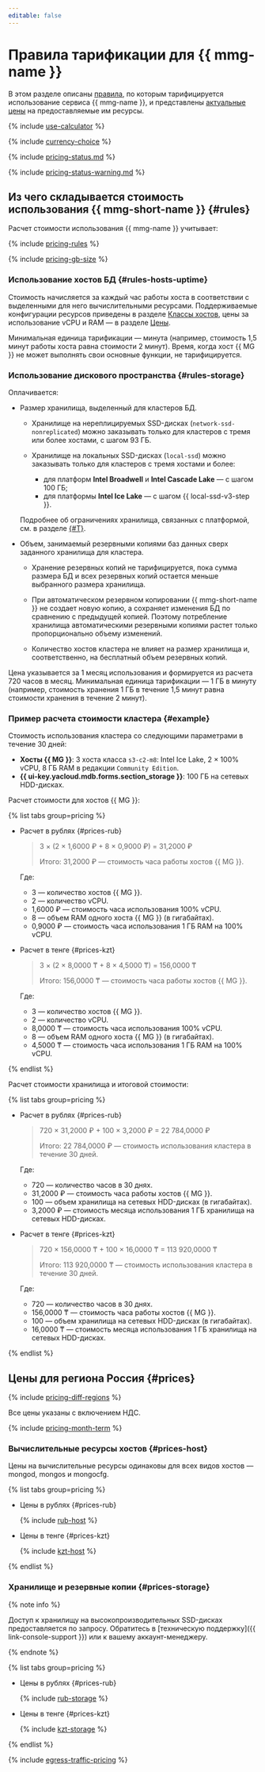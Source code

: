 ```yaml
---
editable: false
---
```


# Правила тарификации для {{ mmg-name }}



В этом разделе описаны [правила](#rules), по которым тарифицируется использование сервиса {{ mmg-name }}, и представлены [актуальные цены](#prices) на предоставляемые им ресурсы.

{% include [use-calculator](../_includes/pricing/use-calculator.md) %}

{% include [currency-choice](../_includes/pricing/currency-choice.md) %}

{% include [pricing-status.md](../_includes/mdb/pricing-status.md) %}

{% include [pricing-status-warning.md](../_includes/mdb/pricing-status-warning.md) %}

## Из чего складывается стоимость использования {{ mmg-short-name }} {#rules}

Расчет стоимости использования {{ mmg-name }} учитывает:

{% include [pricing-rules](../_includes/mdb/pricing-rules.md) %}

{% include [pricing-gb-size](../_includes/pricing-gb-size.md) %}

### Использование хостов БД {#rules-hosts-uptime}

Стоимость начисляется за каждый час работы хоста в соответствии с выделенными для него вычислительными ресурсами. Поддерживаемые конфигурации ресурсов приведены в разделе [Классы хостов](concepts/instance-types.md), цены за использование vCPU и RAM — в разделе [Цены](#prices).

Минимальная единица тарификации — минута (например, стоимость 1,5 минут работы хоста равна стоимости 2 минут). Время, когда хост {{ MG }} не может выполнять свои основные функции, не тарифицируется.

### Использование дискового пространства {#rules-storage}

Оплачивается:

* Размер хранилища, выделенный для кластеров БД.

    
    * Хранилище на нереплицируемых SSD-дисках (`network-ssd-nonreplicated`) можно заказывать только для кластеров с тремя или более хостами, с шагом 93 ГБ.

    * Хранилище на локальных SSD-дисках (`local-ssd`) можно заказывать только для кластеров с тремя хостами и более:
        * для платформ **Intel Broadwell** и **Intel Cascade Lake** — с шагом 100 ГБ;
        * для платформы **Intel Ice Lake** — с шагом {{ local-ssd-v3-step }}.

    Подробнее об ограничениях хранилища, связанных с платформой, см. в разделе [{#T}](./concepts/storage.md).


* Объем, занимаемый резервными копиями баз данных сверх заданного хранилища для кластера.

    * Хранение резервных копий не тарифицируется, пока сумма размера БД и всех резервных копий остается меньше выбранного размера хранилища.

    * При автоматическом резервном копировании {{ mmg-short-name }} не создает новую копию, а сохраняет изменения БД по сравнению с предыдущей копией. Поэтому потребление хранилища автоматическими резервными копиями растет только пропорционально объему изменений.

    * Количество хостов кластера не влияет на размер хранилища и, соответственно, на бесплатный объем резервных копий.

Цена указывается за 1 месяц использования и формируется из расчета 720 часов в месяц.  Минимальная единица тарификации — 1 ГБ в минуту (например, стоимость хранения 1 ГБ в течение 1,5 минут равна стоимости хранения в течение 2 минут).

### Пример расчета стоимости кластера {#example}

Стоимость использования кластера со следующими параметрами в течение 30 дней:

* **Хосты {{ MG }}**: 3 хоста класса `s3-c2-m8`: Intel Ice Lake, 2 × 100% vCPU, 8 ГБ RAM в редакции `Community Edition`.
* **{{ ui-key.yacloud.mdb.forms.section_storage }}**: 100 ГБ на сетевых HDD-дисках.

Расчет стоимости для хостов {{ MG }}:


{% list tabs group=pricing %}

- Расчет в рублях {#prices-rub}

  > 3 × (2&nbsp;×&nbsp;1,6000&nbsp;₽ + 8&nbsp;×&nbsp;0,9000&nbsp;₽) = 31,2000&nbsp;₽
  >
  > Итого: 31,2000&nbsp;₽ — стоимость часа работы хостов {{ MG }}.

  Где:
  * 3 — количество хостов {{ MG }}.
  * 2 — количество vCPU.
  * 1,6000&nbsp;₽ — стоимость часа использования 100% vCPU.
  * 8 — объем RAM одного хоста {{ MG }} (в гигабайтах).
  * 0,9000&nbsp;₽ — стоимость часа использования 1 ГБ RAM на 100% vCPU.

- Расчет в тенге {#prices-kzt}

  > 3 × (2&nbsp;×&nbsp;8,0000&nbsp;₸ + 8&nbsp;×&nbsp;4,5000&nbsp;₸) = 156,0000&nbsp;₸
  >
  > Итого: 156,0000&nbsp;₸ — стоимость часа работы хостов {{ MG }}.

  Где:
  * 3 — количество хостов {{ MG }}.
  * 2 — количество vCPU.
  * 8,0000&nbsp;₸ — стоимость часа использования 100% vCPU.
  * 8 — объем RAM одного хоста {{ MG }} (в гигабайтах).
  * 4,5000&nbsp;₸ — стоимость часа использования 1 ГБ RAM на 100% vCPU.

{% endlist %}



Расчет стоимости хранилища и итоговой стоимости:


{% list tabs group=pricing %}

- Расчет в рублях {#prices-rub}

  > 720 × 31,2000&nbsp;₽ + 100&nbsp;×&nbsp;3,2000&nbsp;₽ = 22&nbsp;784,0000&nbsp;₽
  >
  > Итого: 22&nbsp;784,0000&nbsp;₽ — стоимость использования кластера в течение 30 дней.

  Где:
  * 720 — количество часов в 30 днях.
  * 31,2000&nbsp;₽ — стоимость часа работы хостов {{ MG }}.
  * 100 — объем хранилища на сетевых HDD-дисках (в гигабайтах).
  * 3,2000&nbsp;₽ — стоимость месяца использования 1 ГБ хранилища на сетевых HDD-дисках.

- Расчет в тенге {#prices-kzt}

  > 720 × 156,0000&nbsp;₸ + 100&nbsp;×&nbsp;16,0000&nbsp;₸ = 113&nbsp;920,0000&nbsp;₸
  >
  > Итого: 113&nbsp;920,0000&nbsp;₸ — стоимость использования кластера в течение 30 дней.

  Где:
  * 720 — количество часов в 30 днях.
  * 156,0000&nbsp;₸ — стоимость часа работы хостов {{ MG }}.
  * 100 — объем хранилища на сетевых HDD-дисках (в гигабайтах).
  * 16,0000&nbsp;₸ — стоимость месяца использования 1 ГБ хранилища на сетевых HDD-дисках.

{% endlist %}




## Цены для региона Россия {#prices}


{% include [pricing-diff-regions](../_includes/pricing-diff-regions.md) %}



Все цены указаны с включением НДС.


{% include [pricing-month-term](../_includes/mdb/pricing-month-term.md) %}

### Вычислительные ресурсы хостов {#prices-host}

Цены на вычислительные ресурсы одинаковы для всех видов хостов — mongod, mongos и mongocfg.


{% list tabs group=pricing %}

- Цены в рублях {#prices-rub}

  {% include [rub-host](../_pricing/managed-mongodb/rub-host.md) %}


- Цены в тенге {#prices-kzt}

  {% include [kzt-host](../_pricing/managed-mongodb/kzt-host.md) %}


{% endlist %}



### Хранилище и резервные копии {#prices-storage}


{% note info %}

Доступ к хранилищу на высокопроизводительных SSD-дисках предоставляется по запросу. Обратитесь в [техническую поддержку]({{ link-console-support }}) или к вашему аккаунт-менеджеру.

{% endnote %}



{% list tabs group=pricing %}

- Цены в рублях {#prices-rub}

  {% include [rub-storage](../_pricing/managed-mongodb/rub-storage.md) %}

- Цены в тенге {#prices-kzt}

  {% include [kzt-storage](../_pricing/managed-mongodb/kzt-storage.md) %}

{% endlist %}



{% include [egress-traffic-pricing](../_includes/egress-traffic-pricing.md) %}

